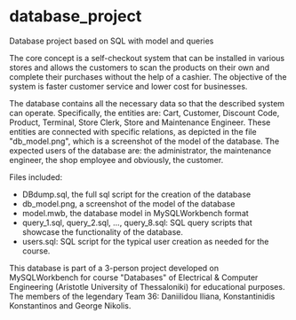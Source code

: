 # database_project
Database project based on SQL with model and queries 

The core concept is a self-checkout system that can be installed in various stores and allows the customers to scan the products on their own and complete their purchases without the help of a cashier. The objective of the system is faster customer service and lower cost for businesses. 

The database contains all the necessary data so that the described system can operate.  Specifically, the entities are: Cart, Customer, Discount Code, Product, Terminal, Store Clerk, Store and Maintenance Engineer. These entities are connected with specific relations, as depicted in the file "db_model.png", which is a screenshot of the model of the database. The expected users of the database are: the administrator, the maintenance engineer, the shop employee and obviously, the customer. 

Files included:

- DBdump.sql, the full sql script for the creation of the database
- db_model.png, a screenshot of the model of the database
- model.mwb, the database model in MySQLWorkbench format
- query_1.sql, query_2.sql, ..., query_8.sql: SQL query scripts that showcase the functionality of the database.  
- users.sql: SQL script for the typical user creation as needed for the course. 

This database is part of a 3-person project developed on MySQLWorkbench for course "Databases" of Electrical & Computer Engineering (Aristotle University of Thessaloniki) for educational purposes. The members of the legendary Team 36: Daniilidou Iliana, Konstantinidis Konstantinos and George Nikolis. 
